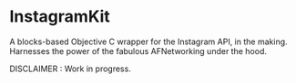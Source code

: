 InstagramKit
==================
 
A blocks-based Objective C wrapper for the Instagram API, in the making. 
Harnesses the power of the fabulous AFNetworking under the hood.

DISCLAIMER :
Work in progress. 
